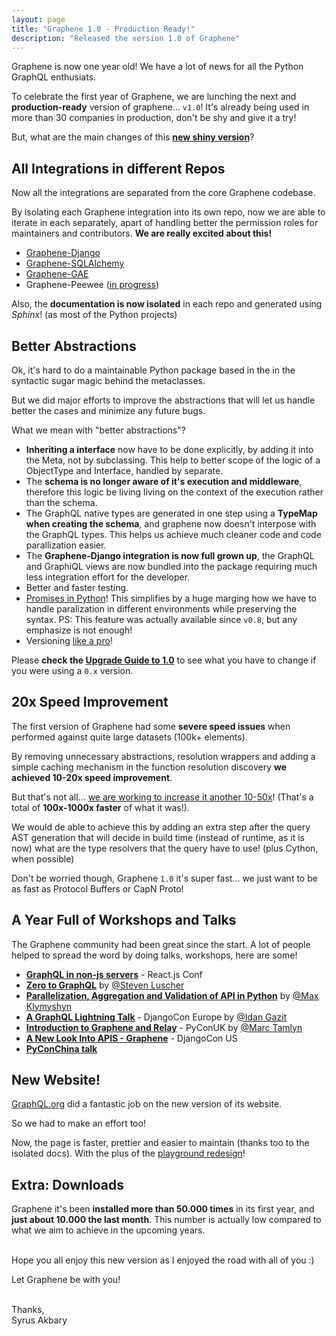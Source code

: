 ```yaml
---
layout: page
title: "Graphene 1.0 - Production Ready!"
description: "Released the version 1.0 of Graphene"
---
```


Graphene is now one year old!
We have a lot of news for all the Python GraphQL enthusiats.


To celebrate the first year of Graphene, we are lunching the next
and **production-ready** version of graphene... `v1.0`! It's already being
used in more than 30 companies in production, don't be shy and give it a try!


But, what are the main changes of this **[new shiny version](https://github.com/graphql-python/graphene/)**?

## All Integrations in different Repos

Now all the integrations are separated from the core Graphene codebase.

By isolating each Graphene integration into its own repo, now we are
able to iterate in each separately, apart of handling better the permission roles
for maintainers and contributors. **We are really excited about this!**

  - [Graphene-Django](https://github.com/graphql-python/graphene-django/)
  - [Graphene-SQLAlchemy](https://github.com/graphql-python/graphene-sqlalchemy/)
  - [Graphene-GAE](https://github.com/graphql-python/graphene-gae/)
  - Graphene-Peewee ([in progress](https://github.com/graphql-python/graphene/issues/289))

Also, the **documentation is now isolated** in each repo and generated using *Sphinx*! (as most of the Python projects)

## Better Abstractions

Ok, it's hard to do a maintainable Python package based in the in the
syntactic sugar magic behind the metaclasses.

But we did major efforts to improve the abstractions that will let us handle
better the cases and minimize any future bugs.

What we mean with "better abstractions"?

 - **Inheriting a interface** now have to be done explicitly, by adding it into the Meta, not by subclassing.
   This help to better scope of the logic of a ObjectType and Interface, handled by separate.
 - The **schema is no longer aware of it's execution and middleware**, therefore this logic be living
   living on the context of the execution rather than the schema.
 - The GraphQL native types are generated in one step using a **TypeMap when creating the schema**, and graphene
   now doesn't interpose with the GraphQL types. This helps us achieve much cleaner code
   and code parallization easier.
 - The **Graphene-Django integration is now full grown up**, the GraphQL and GraphiQL views are now bundled into the package
   requiring much less integration effort for the developer.
 - Better and faster testing.
 - [Promises in Python](https://github.com/syrusakbary/promise)! This simplifies by a huge
   marging how we have to handle paralization in different environments while preserving the syntax.
   PS: This feature was actually available since `v0.8`, but any emphasize is not enough!
 - Versioning [like a pro](https://github.com/graphql-python/graphene/blob/master/graphene/pyutils/version.py)!

Please **check the [Upgrade Guide to 1.0](https://github.com/graphql-python/graphene/blob/master/UPGRADE-v1.0.md)** to see what you have to change if you were using a `0.x` version.

## 20x Speed Improvement

The first version of Graphene had some **severe speed issues** when performed against quite large datasets
(100k+ elements).

By removing unnecessary abstractions, resolution wrappers and adding
a simple caching mechanism in the function resolution discovery **we achieved
10-20x speed improvement**.


But that's not all... [we are working to increase it another 10-50x](https://github.com/graphql-python/graphene/issues/268#issuecomment-245507085)! (That's a total
of **100x-1000x faster** of what it was!).

We would de able to achieve this by adding an extra step after the query AST generation that will decide in build
time (instead of runtime, as it is now) what are the type resolvers that the query have to use! (plus Cython, when possible)

Don't be worried though, Graphene `1.0` it's super fast... we just want to be as fast as Protocol Buffers
or CapN Proto!


## A Year Full of Workshops and Talks

The Graphene community had been great since the start.
A lot of people helped to spread the word by doing talks, workshops, here are some!

 - **[GraphQL in non-js servers](https://www.youtube.com/watch?v=RNoyPSrQyPs)** - React.js Conf
 - **[Zero to GraphQL](https://www.youtube.com/watch?v=UBGzsb2UkeY)** by [@Steven Luscher](https://twitter.com/steveluscher)
 - **[Parallelization, Aggregation and Validation of API in Python](http://www.slideshare.net/MaxKlymyshyn/piterpy-2016-parallelization-aggregation-and-validation-of-api-in-python)** by [@Max Klymyshyn](https://twitter.com/maxmaxmaxmax)
 - **[A GraphQL Lightning Talk](https://medium.com/@idangazit/a-graphql-lightning-talk-29838f22462e)** - DjangoCon Europe by [@Idan Gazit](https://twitter.com/idangazit)
 - **[Introduction to Graphene and Relay](https://speakerdeck.com/mjtamlyn/an-introduction-to-graphene-and-relay)** - PyConUK by [@Marc Tamlyn](https://twitter.com/mjtamlyn)
 - **[A New Look Into APIS - Graphene](https://www.youtube.com/watch?v=BG1H6IrNbAk)** - DjangoCon US
 - **[PyConChina talk](http://cn.pycon.org/2016/hangzhou.html)**


## New Website!

[GraphQL.org](http://graphql.org) did a fantastic job on the new version of its website.

So we had to make an effort too!

Now, the page is faster, prettier and easier to maintain (thanks too to the isolated docs).
With the plus of the [playground redesign](/playground/)!


## Extra: Downloads

Graphene it's been **installed more than 50.000 times** in its first year, and **just about 10.000 the last month**.
This number is actually low compared to what we aim to achieve in the upcoming years.
<br><br>

Hope you all enjoy this new version as I enjoyed the road with all of you :)

Let Graphene be with you!

<br>
Thanks,<br>Syrus Akbary
